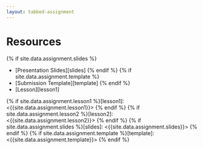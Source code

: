 ```yaml
---
layout: tabbed-assignment
---
```


# Resources

{% if site.data.assignment.slides %}
* [Presentation Slides][slides]
{% endif %}
{% if site.data.assignment.template %}
* [Submission Template][template]
{% endif %}
* [Lesson][lesson1]

<!-- Don't edit links here, change them in _data/assignment.yml instead. -->

{% if site.data.assignment.lesson1   %}[lesson1]: <{{site.data.assignment.lesson1}}>  {% endif %}
{% if site.data.assignment.lesson2   %}[lesson2]: <{{site.data.assignment.lesson2}}>  {% endif %}
{% if site.data.assignment.slides   %}[slides]:   <{{site.data.assignment.slides}}>   {% endif %}
{% if site.data.assignment.template %}[template]: <{{site.data.assignment.template}}> {% endif %}
